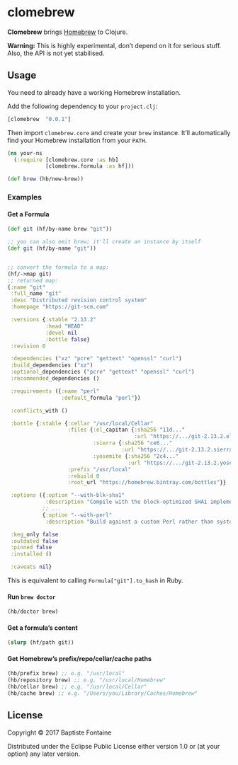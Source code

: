 # clomebrew

**Clomebrew** brings [Homebrew](https://brew.sh/) to Clojure.

**Warning:** This is highly experimental, don’t depend on it for serious stuff. Also, the API is not yet stabilised.

## Usage

You need to already have a working Homebrew installation.

Add the following dependency to your `project.clj`:

```clojure
[clomebrew  "0.0.1"]
```

Then import `clomebrew.core` and create your `brew` instance. It’ll
automatically find your Homebrew installation from your `PATH`.

```clojure
(ns your-ns
  (:require [clomebrew.core :as hb]
            [clomebrew.formula :as hf]))

(def brew (hb/new-brew))
```

### Examples

#### Get a Formula

```clojure
(def git (hf/by-name brew "git"))

;; you can also omit brew; it'll create an instance by itself
(def git (hf/by-name "git"))


;; convert the formula to a map:
(hf/->map git)
;; returned map:
{:name "git"
 :full_name "git"
 :desc "Distributed revision control system"
 :homepage "https://git-scm.com"

 :versions {:stable "2.13.2"
            :head "HEAD"
            :devel nil
            :bottle false}
 :revision 0

 :dependencies ("xz" "pcre" "gettext" "openssl" "curl")
 :build_dependencies ("xz")
 :optional_dependencies ("pcre" "gettext" "openssl" "curl")
 :recommended_dependencies ()

 :requirements ({:name "perl"
                 :default_formula "perl"})

 :conflicts_with ()

 :bottle {:stable {:cellar "/usr/local/Cellar"
                   :files {:el_capitan {:sha256 "11d..."
                                        :url "https://.../git-2.13.2.el_capitan.bottle.tar.gz"}
                           :sierra {:sha256 "ce6..."
                                    :url "https://.../git-2.13.2.sierra.bottle.tar.gz"}
                           :yosemite {:sha256 "2c4..."
                                      :url "https://.../git-2.13.2.yosemite.bottle.tar.gz"}}
                   :prefix "/usr/local"
                   :rebuild 0
                   :root_url "https://homebrew.bintray.com/bottles"}}

 :options ({:option "--with-blk-sha1"
            :description "Compile with the block-optimized SHA1 implementation"}
           ;; ...
           {:option "--with-perl"
            :description "Build against a custom Perl rather than system default"})

 :keg_only false
 :outdated false
 :pinned false
 :installed ()

 :caveats nil}
```

This is equivalent to calling `Formula["git"].to_hash` in Ruby.

#### Run `brew doctor`

```clojure
(hb/doctor brew)
```

#### Get a formula’s content

```clojure
(slurp (hf/path git))
```

#### Get Homebrew’s prefix/repo/cellar/cache paths

```clojure
(hb/prefix brew) ;; e.g. "/usr/local"
(hb/repository brew) ;; e.g. "/usr/local/Homebrew"
(hb/cellar brew) ;; e.g. "/usr/local/Cellar"
(hb/cache brew) ;; e.g. "/Users/you/Library/Caches/Homebrew"
```

## License

Copyright © 2017 Baptiste Fontaine

Distributed under the Eclipse Public License either version 1.0 or (at
your option) any later version.
